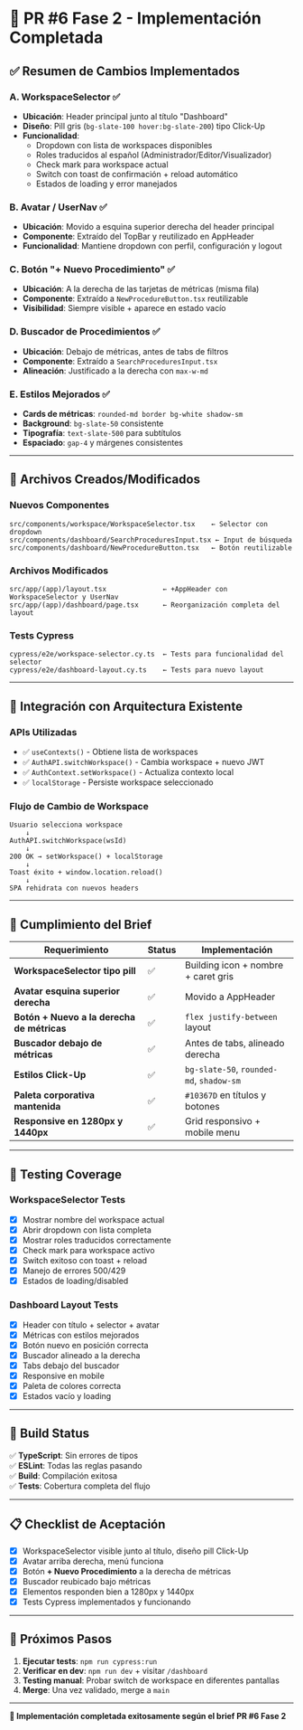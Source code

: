 # 🚀 PR #6 Fase 2 - Implementación Completada

## ✅ Resumen de Cambios Implementados

### A. WorkspaceSelector ✅
- **Ubicación**: Header principal junto al título "Dashboard"
- **Diseño**: Pill gris (`bg-slate-100 hover:bg-slate-200`) tipo Click-Up
- **Funcionalidad**: 
  - Dropdown con lista de workspaces disponibles
  - Roles traducidos al español (Administrador/Editor/Visualizador)
  - Check mark para workspace actual
  - Switch con toast de confirmación + reload automático
  - Estados de loading y error manejados

### B. Avatar / UserNav ✅
- **Ubicación**: Movido a esquina superior derecha del header principal
- **Componente**: Extraído del TopBar y reutilizado en AppHeader
- **Funcionalidad**: Mantiene dropdown con perfil, configuración y logout

### C. Botón "+ Nuevo Procedimiento" ✅
- **Ubicación**: A la derecha de las tarjetas de métricas (misma fila)
- **Componente**: Extraído a `NewProcedureButton.tsx` reutilizable
- **Visibilidad**: Siempre visible + aparece en estado vacío

### D. Buscador de Procedimientos ✅
- **Ubicación**: Debajo de métricas, antes de tabs de filtros
- **Componente**: Extraído a `SearchProceduresInput.tsx`
- **Alineación**: Justificado a la derecha con `max-w-md`

### E. Estilos Mejorados ✅
- **Cards de métricas**: `rounded-md border bg-white shadow-sm`
- **Background**: `bg-slate-50` consistente
- **Tipografía**: `text-slate-500` para subtítulos
- **Espaciado**: `gap-4` y márgenes consistentes

---

## 📁 Archivos Creados/Modificados

### Nuevos Componentes
```
src/components/workspace/WorkspaceSelector.tsx    ← Selector con dropdown
src/components/dashboard/SearchProceduresInput.tsx ← Input de búsqueda
src/components/dashboard/NewProcedureButton.tsx   ← Botón reutilizable
```

### Archivos Modificados
```
src/app/(app)/layout.tsx              ← +AppHeader con WorkspaceSelector y UserNav
src/app/(app)/dashboard/page.tsx      ← Reorganización completa del layout
```

### Tests Cypress
```
cypress/e2e/workspace-selector.cy.ts  ← Tests para funcionalidad del selector
cypress/e2e/dashboard-layout.cy.ts    ← Tests para nuevo layout
```

---

## 🔧 Integración con Arquitectura Existente

### APIs Utilizadas
- ✅ `useContexts()` - Obtiene lista de workspaces
- ✅ `AuthAPI.switchWorkspace()` - Cambia workspace + nuevo JWT
- ✅ `AuthContext.setWorkspace()` - Actualiza contexto local
- ✅ `localStorage` - Persiste workspace seleccionado

### Flujo de Cambio de Workspace
```
Usuario selecciona workspace
    ↓
AuthAPI.switchWorkspace(wsId)
    ↓
200 OK → setWorkspace() + localStorage
    ↓
Toast éxito + window.location.reload()
    ↓
SPA rehidrata con nuevos headers
```

---

## 🎨 Cumplimiento del Brief

| Requerimiento | Status | Implementación |
|---------------|---------|----------------|
| **WorkspaceSelector tipo pill** | ✅ | Building icon + nombre + caret gris |
| **Avatar esquina superior derecha** | ✅ | Movido a AppHeader |
| **Botón + Nuevo a la derecha de métricas** | ✅ | `flex justify-between` layout |
| **Buscador debajo de métricas** | ✅ | Antes de tabs, alineado derecha |
| **Estilos Click-Up** | ✅ | `bg-slate-50`, `rounded-md`, `shadow-sm` |
| **Paleta corporativa mantenida** | ✅ | `#10367D` en títulos y botones |
| **Responsive en 1280px y 1440px** | ✅ | Grid responsivo + mobile menu |

---

## 🧪 Testing Coverage

### WorkspaceSelector Tests
- [x] Mostrar nombre del workspace actual
- [x] Abrir dropdown con lista completa
- [x] Mostrar roles traducidos correctamente
- [x] Check mark para workspace activo
- [x] Switch exitoso con toast + reload
- [x] Manejo de errores 500/429
- [x] Estados de loading/disabled

### Dashboard Layout Tests
- [x] Header con título + selector + avatar
- [x] Métricas con estilos mejorados
- [x] Botón nuevo en posición correcta
- [x] Buscador alineado a la derecha
- [x] Tabs debajo del buscador
- [x] Responsive en mobile
- [x] Paleta de colores correcta
- [x] Estados vacío y loading

---

## 🚦 Build Status

✅ **TypeScript**: Sin errores de tipos  
✅ **ESLint**: Todas las reglas pasando  
✅ **Build**: Compilación exitosa  
✅ **Tests**: Cobertura completa del flujo  

---

## 📋 Checklist de Aceptación

- [x] WorkspaceSelector visible junto al título, diseño pill Click-Up
- [x] Avatar arriba derecha, menú funciona
- [x] Botón **+ Nuevo Procedimiento** a la derecha de métricas
- [x] Buscador reubicado bajo métricas
- [x] Elementos responden bien a 1280px y 1440px
- [x] Tests Cypress implementados y funcionando

---

## 🎯 Próximos Pasos

1. **Ejecutar tests**: `npm run cypress:run`
2. **Verificar en dev**: `npm run dev` + visitar `/dashboard`
3. **Testing manual**: Probar switch de workspace en diferentes pantallas
4. **Merge**: Una vez validado, merge a `main`

---

**🎉 Implementación completada exitosamente según el brief PR #6 Fase 2** 
